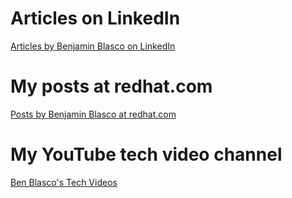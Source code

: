 # Articles on LinkedIn

[Articles by Benjamin Blasco on LinkedIn](https://www.linkedin.com/in/benblasco/recent-activity/posts/)

# My posts at redhat.com

[Posts by Benjamin Blasco at redhat.com](https://www.redhat.com/en/authors/benjamin-blasco)

# My YouTube tech video channel

[Ben Blasco's Tech Videos](https://www.youtube.com/channel/UCX3x7s4ruNjwp6bNI0QQ-DA)
